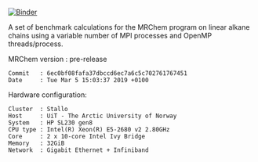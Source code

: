 [![Binder](https://mybinder.org/badge_logo.svg)](https://mybinder.org/v2/gh/MRChemSoft/mrchem-benchmark/stallo/mar-2019)

A set of benchmark calculations for the MRChem program
on linear alkane chains using a variable number of
MPI processes and OpenMP threads/process.

MRChem version : pre-release

```
Commit   : 6ec0bf08fafa37dbccd6ec7a6c5c702761767451
Date     : Tue Mar 5 15:03:37 2019 +0100
```


Hardware configuration:

```
Cluster  : Stallo
Host     : UiT - The Arctic University of Norway
System   : HP SL230 gen8
CPU type : Intel(R) Xeon(R) E5-2680 v2 2.80GHz
Core     : 2 x 10-core Intel Ivy Bridge
Memory   : 32GiB
Network  : Gigabit Ethernet + Infiniband
```
